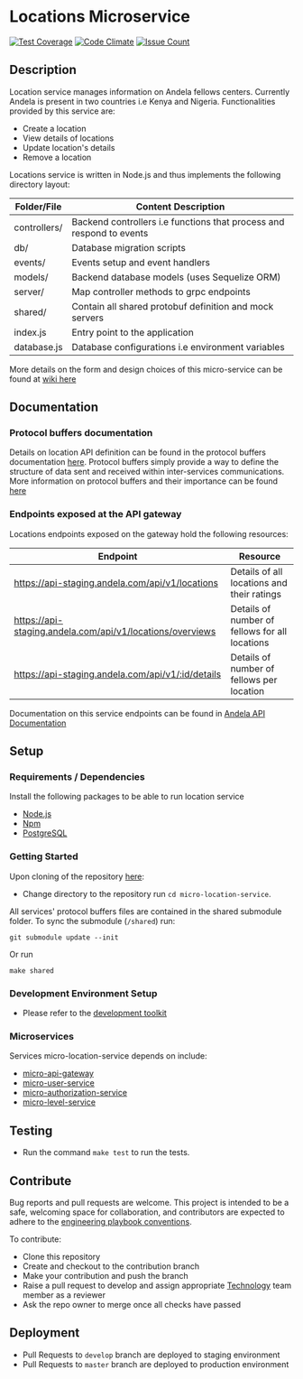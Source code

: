 # Locations Microservice

[![Test Coverage](https://codeclimate.com/repos/57b654f43b66cb7670008610/badges/a7458d3dee1b3a198225/coverage.svg)](https://codeclimate.com/repos/57b654f43b66cb7670008610/coverage) [![Code Climate](https://codeclimate.com/repos/57b654f43b66cb7670008610/badges/a7458d3dee1b3a198225/gpa.svg)](https://codeclimate.com/repos/57b654f43b66cb7670008610/feed) [![Issue Count](https://codeclimate.com/repos/57b654f43b66cb7670008610/badges/a7458d3dee1b3a198225/issue_count.svg)](https://codeclimate.com/repos/57b654f43b66cb7670008610/feed)

## Description
Location service manages information on Andela fellows centers. Currently Andela is present in two countries i.e Kenya and Nigeria. Functionalities provided by this service are:
* Create a location
* View details of locations
* Update location's details
* Remove a location

Locations service is written in Node.js and thus implements the following directory layout:

|  Folder/File |  Content Description |
|---|---|
|  controllers/ | Backend controllers i.e functions that process and respond to events   |
|  db/     | Database migration scripts  |
|  events/   |  Events setup and event handlers |
|  models/  |  Backend database models (uses Sequelize ORM)  |
|  server/ |  Map controller methods to grpc endpoints |
|  shared/ | Contain all shared protobuf definition and mock servers  |
|  index.js | Entry point to the application |
| database.js| Database configurations i.e environment variables

More details on the form and design choices of this micro-service can be found at [wiki here](https://github.com/andela/micro-node-starter-kit/wiki)

## Documentation
### Protocol buffers documentation

Details on location API definition can be found in the protocol buffers documentation [here](./proto_doc.md).
Protocol buffers simply provide a way to define the structure of data sent and received within  inter-services communications. More information on protocol buffers and their importance can be found [here](https://developers.google.com/protocol-buffers/docs/overview)

### Endpoints exposed at the API gateway
Locations endpoints exposed on the gateway hold the following resources:   

| Endpoint  | Resource  |
|---|---|
| https://api-staging.andela.com/api/v1/locations  | Details of all locations and their ratings  |
|  https://api-staging.andela.com/api/v1/locations/overviews |  Details of number of fellows for all locations |
|  https://api-staging.andela.com/api/v1/:id/details | Details of number of fellows per location | |

Documentation on this service endpoints can be found in [Andela API Documentation](https://docs.andela.com/)

## Setup

### Requirements / Dependencies
Install the following packages to be able to run location service

* [Node.js](https://nodejs.org/en/download/)
* [Npm](https://www.npmjs.com/)
* [PostgreSQL](https://www.postgresql.org/)

### Getting Started
Upon cloning of the repository [here](https://github.com/andela/micro-location-service):

 * Change directory to the repository  run `cd micro-location-service`.

All services' protocol buffers files are contained in the shared submodule folder.
To sync the submodule (`/shared`) run:
```
git submodule update --init
```
Or run
```
make shared
```

### Development Environment Setup
- Please refer to the [development toolkit](https://github.com/andela/development-toolkit)

### Microservices

Services micro-location-service depends on include:
* [micro-api-gateway](https://github.com/andela/micro-api-gateway)
* [micro-user-service](https://github.com/andela/micro-user-service)
* [micro-authorization-service](https://github.com/andela/micro-authorization-service)
* [micro-level-service](https://github.com/andela/micro-level-service)

## Testing
- Run the command `make test` to run the tests.

## Contribute

Bug reports and pull requests are welcome. This project is intended to be a safe, welcoming space for collaboration, and contributors are expected to adhere to the [engineering playbook conventions](https://github.com/andela/engineering-playbook/wiki/Conventions).

To contribute:
* Clone this repository
* Create and checkout to the contribution branch
* Make your contribution and push the branch
* Raise a pull request to develop and assign appropriate [Technology](https://github.com/orgs/andela/teams/technology/teams) team member as a reviewer
* Ask the repo owner to merge once all checks have passed

## Deployment

- Pull Requests to `develop` branch are deployed to staging environment
- Pull Requests to `master` branch are deployed to production environment

